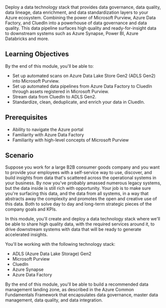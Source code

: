 Deploy a data technology stack that provides data governance, data quality, data lineage, data enrichment, and data standardization layers to your Azure ecosystem. Combining the power of Microsoft Purview, Azure Data Factory, and CluedIn into a powerhouse of data governance and data quality. This data pipeline surfaces high quality and ready-for-insight data to downstream systems such as Azure Synapse, Power BI, Azure Databricks and more.

## Learning Objectives

By the end of this module, you'll be able to:

- Set up automated scans on Azure Data Lake Store Gen2 (ADLS Gen2) into Microsoft Purview.
- Set up automated data pipelines from Azure Data Factory to CluedIn through assets registered in Microsoft Purview.
- Stream data from CluedIn to ADLS Gen2.
- Standardize, clean, deduplicate, and enrich your data in CluedIn.

## Prerequisites

- Ability to navigate the Azure portal
- Familiarity with Azure Data Factory
- Familiarity with high-level concepts of Microsoft Purview

## Scenario

Suppose you work for a large B2B consumer goods company and you want to provide your employees with a self-service way to use, discover, and build insights from data that's scattered across the operational systems in your business. By now you've probably amassed numerous legacy systems, but the data inside is still rich with opportunity. Your job is to make sure you're surfacing this data, and the data from all systems, in a way that abstracts away the complexity and promotes the open and creative use of this data. Both to solve day to day and long-term strategic pieces of the company goals and KPIs.

In this module, you'll create and deploy a data technology stack where we'll be able to share high quality data, with the required services around it, to drive downstream systems with data that will be ready to generate accelerated insights.

You'll be working with the following technology stack:

 - ADLS (Azure Data Lake Storage) Gen2
 - Microsoft Purview
 - CluedIn
 - Azure Synapse
 - Azure Data Factory

By the end of this module, you'll be able to build a recommended data management landing zone, as described in the Azure Common Fundamentals Framework that encapsulates data governance, master data management, data quality, and data integration.